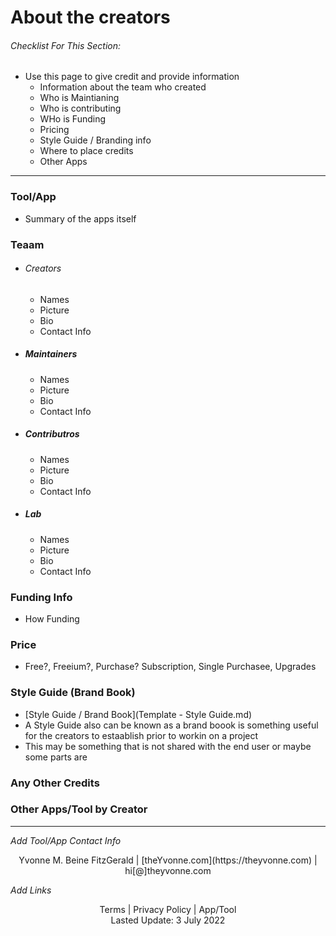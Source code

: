 # About the creators


###### _Checklist For This Section:_  
- Use this page to give credit and provide information
    - Information about the team who created
    - Who is Maintianing
    - Who is contributing
    - WHo is Funding
    - Pricing
    - Style Guide / Branding info
    - Where to place credits
    - Other Apps
---

### Tool/App
- Summary of the apps itself


### Teaam
- ###### Creators
    - Names
    - Picture
    - Bio
    - Contact Info
- ##### Maintainers
    - Names
    - Picture
    - Bio
    - Contact Info
- ##### Contributros
    - Names
    - Picture
    - Bio
    - Contact Info
- ##### Lab
   - Names
    - Picture
    - Bio
    - Contact Info

### Funding Info
- How Funding

### Price
- Free?, Freeium?, Purchase? Subscription, Single Purchasee, Upgrades

### Style Guide (Brand Book)
- [Style Guide / Brand Book](Template - Style Guide.md)
- A Style Guide also can be known as a brand boook is something useful for the creators to estaablish prior to workin on a project
- This may be something that is not shared with the end user or maybe some parts are

### Any Other Credits

### Other Apps/Tool by Creator


---
_Add Tool/App Contact Info_
<center>Yvonne M. Beine FitzGerald | [theYvonne.com](https://theyvonne.com) | hi[@]theyvonne.com </center>  

_Add Links_

<center>Terms | Privacy Policy | App/Tool </center>

<center>Lasted Update: 3 July 2022 </center>

